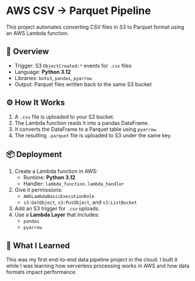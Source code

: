 # AWS CSV → Parquet Pipeline

This project automates converting CSV files in S3 to Parquet format using an AWS Lambda function.

## 🧩 Overview
- Trigger: S3 `ObjectCreated:*` events for `.csv` files
- Language: **Python 3.12**
- Libraries: `boto3`, `pandas`, `pyarrow`
- Output: Parquet files written back to the same S3 bucket

## ⚙️ How It Works
1. A `.csv` file is uploaded to your S3 bucket.
2. The Lambda function reads it into a pandas DataFrame.
3. It converts the DataFrame to a Parquet table using `pyarrow`.
4. The resulting `.parquet` file is uploaded to S3 under the same key.

## 📦 Deployment
1. Create a Lambda function in AWS:
   - Runtime: **Python 3.12**
   - Handler: `lambda_function.lambda_handler`
2. Give it permissions:
   - `AWSLambdaBasicExecutionRole`
   - `s3:GetObject`, `s3:PutObject`, and `s3:ListBucket`
3. Add an S3 trigger for `.csv` uploads.
4. Use a **Lambda Layer** that includes:
   - `pandas`
   - `pyarrow`

## 🧠 What I Learned
This was my first end-to-end data pipeline project in the cloud. I built it while I was learning how serverless processing works in AWS and how data formats impact performance. 


